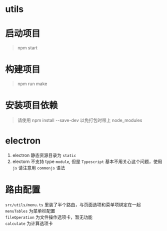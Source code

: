 # utils

# 启动项目
> npm start

# 构建项目
> npm run make

# 安装项目依赖
> 请使用 npm install --save-dev 以免打包时带上 node_modules

# electron
1. electron 静态资源目录为 `static`
2. electorn 不支持 type `module`, 但是 `Typescript` 基本不用关心这个问题，使用 `js` 请注意用 `commonjs` 语法

# 路由配置
`src/utils/menu.ts` 里装了半个路由，与页面选项和菜单项绑定在一起  
`menuTables` 为菜单栏配置  
`fileOperation` 为文件操作选项卡，暂无功能  
`calculate` 为计算选项卡